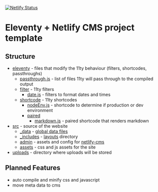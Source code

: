 [![Netlify Status](https://api.netlify.com/api/v1/badges/222f965c-0bcc-4cde-89fd-5742f88a5605/deploy-status)](https://app.netlify.com/sites/neanmi/deploys)

# Eleventy + Netlify CMS project template

## Structure

- [eleventy](eleventy/) - files that modify the 11ty behaviour (filters, shortcodes, passthroughs)
  - [passthrough.js](eleventy/passthrough.js) - list of files 11ty will pass through to the compiled output
  - [filter](eleventy/filter/) - 11ty filters
    - [date.js](eleventy/filter/date.js) - filters to format dates and times
  - [shortcode](eleventy/shortcode/) - 11ty shortcodes
    - [nodeEnv.js](eleventy/shortcode/nodeEnv.js) - shortcode to determine if production or dev environment
    - [paired](eleventy/shortcode/paired/)
      - [markdown.js](eleventy/shortcode/paired/markdown.js) - paired shortcode that renders markdown
- [src](src/) - source of the website
  - [\_data](src/_data/) - [global data files](https://www.11ty.dev/docs/data-global/)
  - [\_includes](src/_includes/) - [layouts](https://www.11ty.dev/docs/layouts/) directory
  - [admin](src/admin/) - assets and config for [netlify-cms](https://www.netlifycms.org/)
  - [assets](src/assets/) - css and js assets for the site
- [uploads](uploads/) - directory where uploads will be stored

## Planned Features

- auto compile and minify css and javascript
- move meta data to cms
